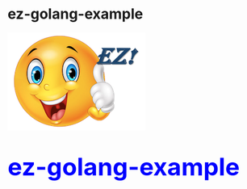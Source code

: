 # ez-golang-example
![ez logo](/resources/images/ez/ez-smiley-small-logo.png)
# <font color=blue size="16">ez-golang-example</font>


